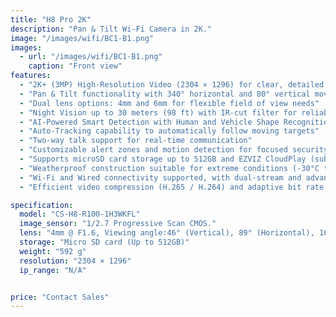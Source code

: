 ```yaml
---
title: "H8 Pro 2K"
description: "Pan & Tilt Wi-Fi Camera in 2K."
image: "/images/wifi/BC1-B1.png"
images:
  - url: "/images/wifi/BC1-B1.png"
    caption: "Front view"
features:
  - "2K+ (3MP) High-Resolution Video (2304 × 1296) for clear, detailed footage"
  - "Pan & Tilt functionality with 340° horizontal and 80° vertical movement for wide coverage"
  - "Dual lens options: 4mm and 6mm for flexible field of view needs"
  - "Night Vision up to 30 meters (98 ft) with IR-cut filter for reliable day/night surveillance"
  - "AI-Powered Smart Detection with Human and Vehicle Shape Recognition"
  - "Auto-Tracking capability to automatically follow moving targets"
  - "Two-way talk support for real-time communication"
  - "Customizable alert zones and motion detection for focused security monitoring"
  - "Supports microSD card storage up to 512GB and EZVIZ CloudPlay (subscription required)"
  - "Weatherproof construction suitable for extreme conditions (-30°C to 50°C)"
  - "Wi-Fi and Wired connectivity supported, with dual-stream and advanced security protocols"
  - "Efficient video compression (H.265 / H.264) and adaptive bit rate up to 2 Mbps"

specification:
  model: "CS-H8-R100-1H3WKFL"
  image_sensor: "1/2.7 Progressive Scan CMOS."
  lens: "4mm @ F1.6, Viewing angle:46° (Vertical), 89° (Horizontal), 104° (Diagonal) 6mm @ F1.6, Viewing angle:28° (Vertical), 54° (Horizontal), 62° (Diagonal)"
  storage: "Micro SD card (Up to 512GB)"
  weight: "592 g"
  resolution: "2304 × 1296"
  ip_range: "N/A"


price: "Contact Sales"
---
```

